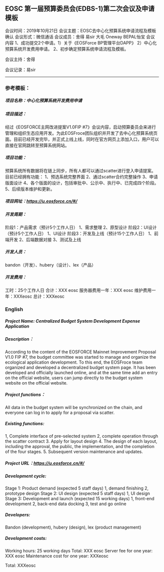 ## EOSC 第一届预算委员会(EDBS-1)第二次会议及申请模板

会议时间：2019年10月21日
会议主题：EOSC去中心化预算系统申请流程及模板确认
会议形式：微信通话
会议成员：舍得 易sir 大毛 Oneway BEPAL怡宝
会议内容
1、成功提交2个申请。1）关于《EOSForce BP管理平台DAPP》 2）中心化预算系统开发费用申请。
2、初步确定预算系统申请流程及模板。

会议主持：舍得

会议记录：易sir

---

### 参考模板：


##### 项目名称：中心化预算系统开发费用申请

##### 项目描述：

经过《EOSFORCE主网改进提案V1.0FIP #7》会议内容，启动预算委员会来进行管理和组织生态应用开发。为此EOSFroce团队组织并开发了去中心化预算系统页面。目前已经开发完毕，并正式上线上线，同时在官方网页上添加入口，用户可以直接在官网跳转至预算系统网站。

##### 项目功能：
预算系统所有数据将在链上同步，所有人都可以通过scatter进行登入申请提案。
目前已经拥有功能：
1、预选系统完整界面
2、通过scatter合约完整操作
3、申请版面设计
4、各个版面的设计，包括审批中、公示中、执行中、已完成四个阶段。
5、后续版本维护和更新。

##### 项目网址：https://u.eosforce.cn/#/

##### 开发周期：
阶段1：产品需求（预计5个工作人日）
1、需求整理
2、原型设计
阶段2：UI设计（预计5个工作人日）
1、UI设计
阶段3：开发及上线（预计15个工作人日）
1、前端开发
2、后端数据对接
3、测试及上线

##### 开发人员：
bandon（开发）、hubery（设计）、lex（产品）

##### 开发费用：
工时：25个工作人日
合计：XXX eosc
服务器费用一年：XXX eosc
维护费用一年：XXXeosc
总计：XXXeosc

### English

##### Project Name: Centralized Budget System Development Expense Application

##### Description：
According to the content of the EOSFORCE Mainnet Improvement Proposal V1.0 FIP #7, the budget committee was started to manage and organize the ecological application development. To this end, the EOSFroce team organized and developed a decentralized budget system page. It has been developed and officially launched online, and at the same time add an entry on the official website, users can jump directly to the budget system website on the official website.

##### Project functions：
All data in the budget system will be synchronized on the chain, and everyone can log in to apply for a proposal via scatter.

##### Existing functions:
1, Complete interface of pre-selected system
2, complete operation through the scatter contract
3. Apply for layout design
4. The design of each layout, including the approval, the public, the implementation, and the completion of the four stages.
5. Subsequent version maintenance and updates.

##### Project URL：https://u.eosforce.cn/#/

##### Development cycle:
Stage 1: Product demand (expected 5  staff days)
1, demand finishing
2, prototype design
Stage 2: UI design (expected 5 staff days)
1, UI design
Stage 3: Development and launch (expected 15 working days)
1, front-end development
2, back-end data docking
3, test and go online

##### Developers:
Bandon (development), hubery (design), lex (product management)

##### Development costs:

Working hours: 25 working days
Total: XXX eosc
Server fee for one year: XXX eosc
Maintenance cost for one year: XXXeosc

Total: XXXeosc
